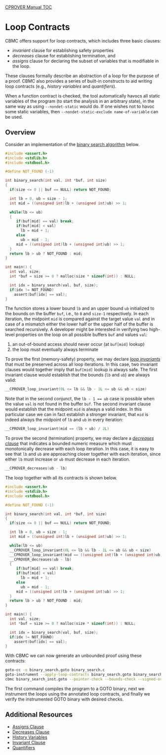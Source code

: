 [CPROVER Manual TOC](../../)

# Loop Contracts

CBMC offers support for loop contracts, which includes three basic clauses:

- _invariant_ clause for establishing safety properties
- _decreases_ clause for establishing termination, and
- _assigns_ clause for declaring the subset of variables that is modifiable in the loop.

These clauses formally describe an abstraction of a loop for the purpose of a proof.
CBMC also provides a series of built-in constructs
to aid writing loop contracts (e.g., _history variables_ and _quantifiers_).

When a function contract is checked, the tool automatically havocs all static variables
of the program (to start the analysis in an arbitrary state), in the same way
as using `--nondet-static` would do. If one wishes not to havoc some static variables,
then `--nondet-static-exclude name-of-variable` can be used.

## Overview

Consider an implementation of the [binary search algorithm] below.

```c
#include <assert.h>
#include <stdlib.h>
#include <stdbool.h>

#define NOT_FOUND (-1)

int binary_search(int val, int *buf, int size)
{
  if(size <= 0 || buf == NULL) return NOT_FOUND;

  int lb = 0, ub = size - 1;
  int mid = ((unsigned int)lb + (unsigned int)ub) >> 1;

  while(lb <= ub)
  {
     if(buf[mid] == val) break;
     if(buf[mid] < val)
       lb = mid + 1;
     else
       ub = mid - 1;
     mid = ((unsigned int)lb + (unsigned int)ub) >> 1;
  }
  return lb > ub ? NOT_FOUND : mid;
}

int main() {
  int val, size;
  int *buf = size >= 0 ? malloc(size * sizeof(int)) : NULL;

  int idx = binary_search(val, buf, size);
  if(idx != NOT_FOUND)
    assert(buf[idx] == val);
}
```

The function stores a lower bound `lb` and an upper bound `ub`
initialized to the bounds on the buffer `buf`, i.e., to `0` and `size-1` respectively.
In each iteration, the midpoint `mid` is compared against the target value `val`
and in case of a mismatch either the lower half or the upper half of the buffer is searched recursively.
A developer might be interested in verifying two high-level properties on the loop on all possible buffers `buf` and values `val`:
1. an out-of-bound access should never occur (at `buf[mid]` lookup)
2. the loop must eventually always terminate

To prove the first (memory-safety) property,
we may declare [_loop invariants_](../../contracts/invariants/)
that must be preserved across all loop iterations.
In this case, two invariant clauses would together imply that `buf[mid]` lookup is always safe.
The first invariant clause would establish that the bounds (`lb` and `ub`) are always valid:
```c
__CPROVER_loop_invariant(0L <= lb && lb - 1L <= ub && ub < size)
```
Note that in the second conjunct,
the `lb - 1 == ub` case is possible when the value `val` is not found in the buffer `buf`.
The second invariant clause would establish that the midpoint `mid` is always a valid index.
In this particular case we can in fact establish a stronger invariant,
that `mid` is indeed always the midpoint of `lb` and `ub` in every iteration:
```c
__CPROVER_loop_invariant(mid == (lb + ub) / 2L)
```

To prove the second (termination) property,
we may declare a [_decreases clause_](../../contracts/decreases/)
that indicates a bounded numeric measure
which must monotonically decrease with each loop iteration.
In this case, it is easy to see that `lb` and `ub` are approaching closer together with each iteration, since either `lb` must increase or `ub` must decrease in each iteration.
```c
__CPROVER_decreases(ub - lb)
```

The loop together with all its contracts is shown below.

```c
#include <assert.h>
#include <stdlib.h>
#include <stdbool.h>

#define NOT_FOUND (-1)

int binary_search(int val, int *buf, int size)
{
  if(size <= 0 || buf == NULL) return NOT_FOUND;

  int lb = 0, ub = size - 1;
  int mid = ((unsigned int)lb + (unsigned int)ub) >> 1;

  while(lb <= ub)
  __CPROVER_loop_invariant(0L <= lb && lb - 1L <= ub && ub < size)
  __CPROVER_loop_invariant(mid == ((unsigned int)lb + (unsigned int)ub) >> 1)
  __CPROVER_decreases(ub - lb)
  {
     if(buf[mid] == val) break;
     if(buf[mid] < val)
       lb = mid + 1;
     else
       ub = mid - 1;
     mid = ((unsigned int)lb + (unsigned int)ub) >> 1;
  }
  return lb > ub ? NOT_FOUND : mid;
}

int main() {
  int val, size;
  int *buf = size >= 0 ? malloc(size * sizeof(int)) : NULL;

  int idx = binary_search(val, buf, size);
  if(idx != NOT_FOUND)
    assert(buf[idx] == val);
}
```

With CBMC we can now generate an unbounded proof using these contracts:

```sh
goto-cc -o binary_search.goto binary_search.c
goto-instrument --apply-loop-contracts binary_search.goto binary_search_inst.goto
cbmc binary_search_inst.goto --pointer-check --bounds-check --signed-overflow-check
```

The first command compiles the program to a GOTO binary,
next we instrument the loops using the annotated loop contracts,
and finally we verify the instrumented GOTO binary with desired checks.

## Additional Resources

- [Assigns Clause](../../contracts/assigns/)
- [Decreases Clause](../../contracts/decreases/)
- [History Variables](../../contracts/history-variables/)
- [Invariant Clause](../../contracts/invariants/)
- [Quantifiers](../../contracts/quantifiers/)

[binary search algorithm]: https://en.wikipedia.org/wiki/Binary_search_algorithm
